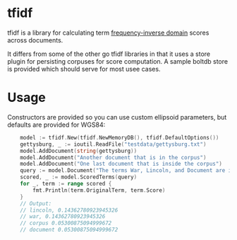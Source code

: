 
tfidf
=========

tfidf is a library for calculating term [frequency-inverse
domain](https://en.wikipedia.org/wiki/Tf%E2%80%93idf) scores across documents.

It differs from some of the other go tfidf libraries in that it uses a store
plugin for persisting corpuses for score computation.  A sample boltdb store is
provided which should serve for most usee cases.

Usage
=====

Constructors are provided so you can use custom ellipsoid parameters, but defaults are
provided for WGS84:

```go
  	model := tfidf.New(tfidf.NewMemoryDB(), tfidf.DefaultOptions())
	gettysburg, _ := ioutil.ReadFile("testdata/gettysburg.txt")
	model.AddDocument(string(gettysburg))
	model.AddDocument("Another document that is in the corpus")
	model.AddDocument("One last document that is inside the corpus")
	query := model.Document("The terms War, Lincoln, and Document are in the Corpus")
	scored, _ := model.ScoredTerms(query)
	for _, term := range scored {
		fmt.Println(term.OriginalTerm, term.Score)
	}
	// Output:
	// lincoln, 0.14362780923945326
	// war, 0.14362780923945326
	// corpus 0.05300875094999672
	// document 0.05300875094999672
```
